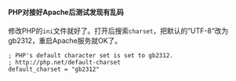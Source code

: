 #### PHP对接好Apache后测试发现有乱码

修改PHP的`ini`文件就好了。打开后搜索`charset`，把默认的”UTF-8“改为gb2312，重启Apache服务就OK了。

```
; PHP's default character set is set to gb2312.
; http://php.net/default-charset
default_charset = "gb2312"
```


